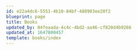 ```yaml
---
id: e22a4dc6-5551-4b10-84bf-488903ee20f2
blueprint: page
title: Books
updated_by: 04feaada-4c4c-4bd2-aa46-cf820d4b9266
updated_at: 1647800457
template: books/index
---
```

